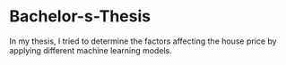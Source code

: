 # Bachelor-s-Thesis

In my thesis, I tried to determine the factors affecting the house price by applying different machine learning models.
